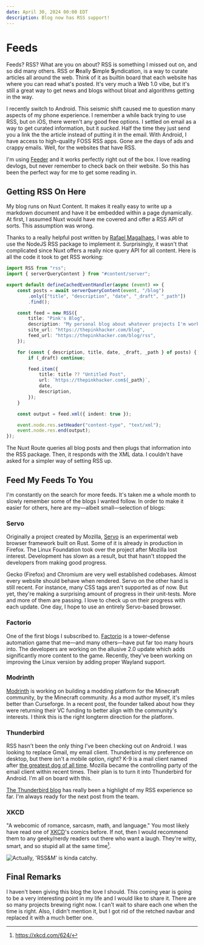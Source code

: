 ```yaml
---
date: April 30, 2024 00:00 EDT
description: Blog now has RSS support!
---
```

# Feeds

Feeds? RSS? What are you on about? RSS is something I missed out on, and so did many others. RSS or **R**eally **S**imple **S**yndication, is a way to curate articles all around the web. Think of it as builtin board that each website has where you can read what's posted. It's very much a Web 1.0 vibe, but it's still a great way to get news and blogs without bloat and algorithms getting in the way.

I recently switch to Android. This seismic shift caused me to question many aspects of my phone experience. I remember a while back trying to use RSS, but on iOS, there weren't any good free options. I settled on email as a way to get curated information, but it *sucked*. Half the time they just send you a link the the article instead of putting it in the email. With Android, I have access to high-quality FOSS RSS apps. Gone are the days of ads and crappy emails. Well, for the websites that have RSS.

I'm using [Feeder](https://f-droid.org/en/packages/com.nononsenseapps.feeder/) and it works perfectly right out of the box. I love reading devlogs, but never remember to check back on their website. So this has been the perfect way for me to get some reading in.

## Getting RSS On Here

My blog runs on Nuxt Content. It makes it really easy to write up a markdown document and have it be embedded within a page dynamically. At first, I assumed Nuxt would have me covered and offer a RSS API of sorts. This assumption was wrong.

Thanks to a really helpful post written by [Rafael Magalhaes](https://dev.to/rafaelmagalhaes/creating-rss-feed-with-nuxt-3-5oj), I was able to use the NodeJS RSS package to implement it. Surprisingly, it wasn't that complicated since Nuxt offers a really nice query API for all content. Here is all the code it took to get RSS working:

```typescript
import RSS from "rss";
import { serverQueryContent } from "#content/server";

export default defineCachedEventHandler(async (event) => {
    const posts = await serverQueryContent(event, "/blog")
        .only(["title", "description", "date", "_draft", "_path"])
        .find();

    const feed = new RSS({
        title: "Pink's Blog",
        description: "My personal blog about whatever projects I'm working on at the moment.",
        site_url: "https://thepinkhacker.com/blog",
        feed_url: "https://thepinkhacker.com/blog/rss",
    });

    for (const { description, title, date, _draft, _path } of posts) {
        if (_draft) continue;

        feed.item({
            title: title ?? "Untitled Post",
            url: `https://thepinkhacker.com${_path}`,
            date,
            description,
        });
    }

    const output = feed.xml({ indent: true });

    event.node.res.setHeader("content-type", "text/xml");
    event.node.res.end(output);
});
```

The Nuxt Route queries all blog posts and then plugs that information into the RSS package. Then, it responds with the XML data. I couldn't have asked for a simpler way of setting RSS up.

## Feed My Feeds To You

I'm constantly on the search for more feeds. It's taken me a whole month to slowly remember some of the blogs I wanted follow. In order to make it easier for others, here are my&mdash;albeit small&mdash;selection of blogs:

### Servo

Originally a project created by Mozilla, [Servo](https://servo.org/blog/) is an experimental web browser framework built on Rust. Some of it is already in production in Firefox. The Linux Foundation took over the project after Mozilla lost interest. Development has slown as a result, but that hasn't stopped the developers from making good progress.

Gecko (Firefox) and Chromium are very well established codebases. Almost every website should behave when rendered. Servo on the other hand is still recent. For instance, many CSS tags aren't supported as of now. But yet, they're making a surprising amount of progress in their unit-tests. More and more of them are passing. I love to check up on their progress with each update. One day, I hope to use an entirely Servo-based browser.

### Factorio

One of the first blogs I subscribed to. [Factorio](https://www.factorio.com/blog/) is a tower-defense automation game that me&mdash;and many others&mdash;have put far too many hours into. The developers are working on the allusive 2.0 update which adds significantly more content to the game. Recently, they've been working on improving the Linux version by adding proper Wayland support.

### Modrinth

[Modrinth](https://blog.modrinth.com) is working on building a modding platform for the Minecraft community, by the Minecraft community. As a mod author myself, it's miles better than Curseforge. In a recent post, the founder talked about how they were returning their VC funding to better align with the community's interests. I think this is the right longterm direction for the platform.

### Thunderbird

RSS hasn't been the only thing I've been checking out on Android. I was looking to replace Gmail, my email client. Thunderbird is my preference on desktop, but there isn't a mobile option, right? K-9 is a mail client named after [the greatest dog of all time](https://en.wikipedia.org/wiki/K9_(Doctor_Who)). Mozilla became the controlling party of the email client within recent times. Their plan is to turn it into Thunderbird for Android. I'm all on board with this.

[The Thunderbird blog](https://blog.thunderbird.net/) has really been a highlight of my RSS experience so far. I'm always ready for the next post from the team.

### XKCD

"A webcomic of romance, sarcasm, math, and language." You most likely have read one of [XKCD](https://xkcd.com)'s comics before. If not, then I would recommend them to any geeky/nerdy readers out there who want a laugh. They're witty, smart, and so stupid all at the same time[^1].

![Actually, 'RSS&M' is kinda catchy.](https://imgs.xkcd.com/comics/branding.png)

## Final Remarks

I haven't been giving this blog the love I should. This coming year is going to be a very interesting point in my life and I would like to share it. There are so many projects brewing right now. I can't wait to share each one when the time is right. Also, I didn't mention it, but I got rid of the retched navbar and replaced it with a much better one.

[^1]: https://xkcd.com/624/
